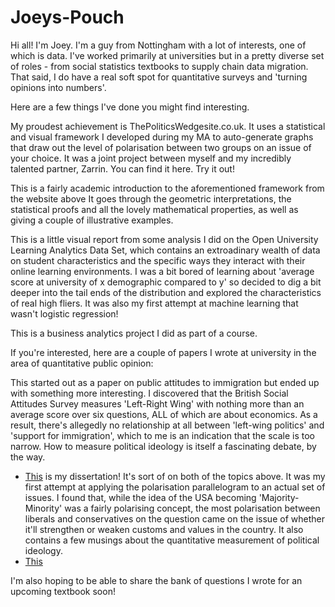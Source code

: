 # Joeys-Pouch

Hi all! I'm Joey. I'm a guy from Nottingham with a lot of interests, one of which is data. I've worked primarily at universities but in a pretty diverse set of roles - from social statistics textbooks to supply chain data migration. That said, I do have a real soft spot for quantitative surveys and 'turning opinions into numbers'.

Here are a few things I've done you might find interesting.

My proudest achievement is ThePoliticsWedgesite.co.uk. It uses a statistical and visual framework I developed during my MA to auto-generate graphs that draw out the level of polarisation between two groups on an issue of your choice. It was a joint project between myself and my incredibly talented partner, Zarrin. You can find it here. Try it out! 

This is a fairly academic introduction to the aforementioned framework from the website above It goes through the geometric interpretations, the statistical proofs and all the lovely mathematical properties, as well as giving a couple of illustrative examples.

This is a little visual report from some analysis I did on the Open University Learning Analytics Data Set, which contains an extroadinary wealth of data on student characteristics and the specific ways they interact with their online learning environments. I was a bit bored of learning about 'average score at university of x demographic compared to y' so decided to dig a bit deeper into the tail ends of the distribution and explored the characteristics of real high fliers. It was also my first attempt at machine learning that wasn't logistic regression!

This is a business analytics project I did as part of a course.

If you're interested, here are a couple of papers I wrote at university in the area of quantitative public opinion: 

This started out as a paper on public attitudes to immigration but ended up with something more interesting. I discovered that the British Social Attitudes Survey measures 'Left-Right Wing' with nothing more than an average score over six questions, ALL of which are about economics. As a result, there's allegedly no relationship at all between 'left-wing politics' and 'support for immigration', which to me is an indication that the scale is too narrow. How to measure political ideology is itself a fascinating debate, by the way. 

- [This](https://github.com/JoeysPouch/Joeys-Pouch/blob/main/MA-Dissertation.pdf) is my dissertation! It's sort of on both of the topics above. It was my first attempt at applying the polarisation parallelogram to an actual set of issues. I found that, while the idea of the USA becoming 'Majority-Minority' was a fairly polarising concept, the most polarisation between liberals and conservatives on the question came on the issue of whether it'll strengthen or weaken customs and values in the country. It also contains a few musings about the quantitative measurement of political ideology.
- [This](https://github.com/yourusername/yourrepositoryname/blob/Migration-Attitudes-And-Critique-Of-BSA-Quant-Scale/.pdf) 

I'm also hoping to be able to share the bank of questions I wrote for an upcoming textbook soon!
